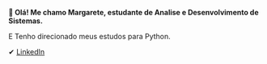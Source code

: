  👋<b> Olá! Me chamo Margarete, estudante de Analise e Desenvolvimento de Sistemas.</b>

E Tenho direcionado meus estudos para Python.

✔ [LinkedIn](www.linkedin.com/in/margarete-barbosa-de-castro-331b54163)


